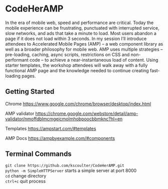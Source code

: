 # CodeHerAMP

In the era of mobile web, speed and performance are critical. Today the mobile experience can be frustrating, punctuated with interrupted service, slow networks, and ads that take a minute to load. Most users abandon a page if it does not load within 3 seconds. In my session I’ll introduce attendees to Accelerated Mobile Pages (AMP) – a web component library as well as a broader philosophy for mobile web. AMP uses multiple strategies – pre-loading, caching, async scripts, restrictions on CSS and non-performant code – to achieve a near-instantaneous load of content. Using starter templates, the workshop attendees will walk away with a fully functional AMP page and the knowledge needed to continue creating fast-loading pages.

## Getting Started

Chrome
https://www.google.com/chrome/browser/desktop/index.html

AMP validator
https://chrome.google.com/webstore/detail/amp-validator/nmoffdblmcmgeicmolmhobpoocbbmknc?hl=en

Templates
https://ampstart.com/#templates

AMP Docs
https://ampbyexample.com/#components

## Terminal Commands

`git clone https://github.com/kscoulter/CodeHerAMP.git`  
`python -m SimpleHTTPServer` starts a simple server at port 8000  
`cd` change directory  
`ctrl+c` quit process  

